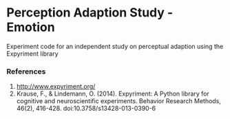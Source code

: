 # Perception Adaption Study - Emotion
Experiment code for an independent study on perceptual adaption using the Expyriment library

### References
1. http://www.expyriment.org/
2. Krause, F., & Lindemann, O. (2014). Expyriment: A Python library for cognitive and neuroscientific experiments. Behavior Research Methods, 46(2), 416-428. doi:10.3758/s13428-013-0390-6
